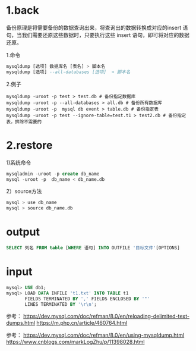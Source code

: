
# 1.back
备份原理是将需要备份的数据查询出来，将查询出的数据转换成对应的insert 语句，当我们需要还原这些数据时，只要执行这些 insert 语句，即可将对应的数据还原。


1.命令
```sql
mysqldump [选项] 数据库名 [表名] > 脚本名
mysqldump [选项] --all-databases [选项]  > 脚本名
```
2.例子
```shell
mysqldump -uroot -p test > test.db # 备份指定数据库
mysqldump -uroot -p --all-databases > all.db # 备份所有数据库
mysqldump -uroot -p  mysql db event > table.db # 备份指定表
mysqldump -uroot -p test --ignore-table=test.t1 > test2.db # 备份指定表，排除不需要的
```

# 2.restore
1)系统命令
```sql
mysqladmin -uroot -p create db_name 
mysql -uroot -p  db_name < db_name.db
```


2）source方法
```python
mysql > use db_name
mysql > source db_name.db
```




# output
```sql
SELECT 列名 FROM table [WHERE 语句] INTO OUTFILE '目标文件'[OPTIONS]
```
# input
```sql
mysql> USE db1;
mysql> LOAD DATA INFILE 't1.txt' INTO TABLE t1
       FIELDS TERMINATED BY ',' FIELDS ENCLOSED BY '"'
       LINES TERMINATED BY '\r\n';
```

参考：
https://dev.mysql.com/doc/refman/8.0/en/reloading-delimited-text-dumps.html
https://m.php.cn/article/460764.html



参考：
https://dev.mysql.com/doc/refman/8.0/en/using-mysqldump.html
https://www.cnblogs.com/markLogZhu/p/11398028.html